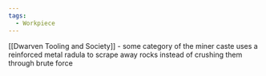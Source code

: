 ```yaml
---
tags:
  - Workpiece
---
```

[[Dwarven Tooling and Society]] - some category of the miner caste uses a reinforced metal radula to scrape away rocks instead of crushing them through brute force 